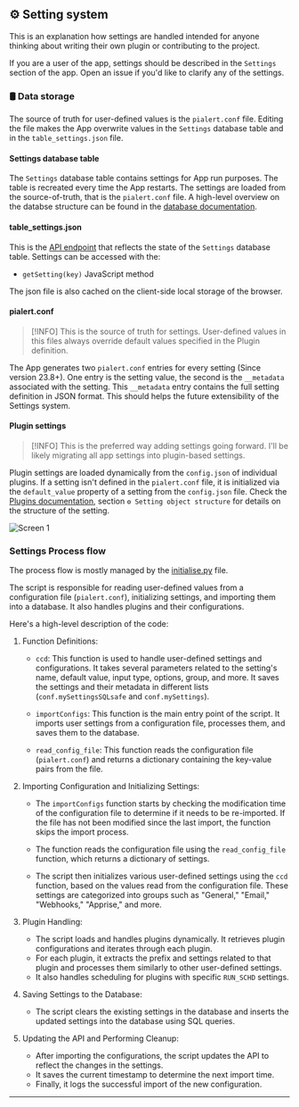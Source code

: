 ## ⚙ Setting system

This is an explanation how settings are handled intended for anyone thinking about writing their own plugin or contributing to the project. 

If you are a user of the app, settings should be described in the `Settings` section of the app. Open an issue if you'd like to clarify any of the settings. 

### 🛢 Data storage

The source of truth for user-defined values is the `pialert.conf` file. Editing the file makes the App overwrite values in the `Settings` database table and in the `table_settings.json` file. 

#### Settings database table

The `Settings` database table contains settings for App run purposes. The table is recreated every time the App restarts. The settings are loaded from the source-of-truth, that is the `pialert.conf` file. A high-level overview on the databse structure can be found in the [database documentation](/docs/DATABASE.md). 

#### table_settings.json

This is the [API endpoint](/docs/API.md) that reflects the state of the `Settings` database table. Settings can be accessed with the:

* `getSetting(key)` JavaScript method

The json file is also cached on the client-side local storage of the browser.

#### pialert.conf

> [!INFO] 
> This is the source of truth for settings. User-defined values in this files always override default values specified in the Plugin definition.

The App generates two `pialert.conf` entries for every setting (Since version 23.8+). One entry is the setting value, the second is the `__metadata` associated with the setting. This `__metadata` entry contains the full setting definition in JSON format. This should helps the future extensibility of the Settings system.

#### Plugin settings

> [!INFO] 
> This is the preferred way adding settings going forward. I'll be likely migrating all app settings into plugin-based settings.

Plugin settings are loaded dynamically from the `config.json` of individual plugins. If a setting isn't defined in the `pialert.conf` file, it is initialized via the `default_value` property of a setting from the `config.json` file. Check the [Plugins documentation](/front/plugins/README.md), section `⚙ Setting object structure` for details on the structure of the setting.

![Screen 1][screen1]

### Settings Process flow

The process flow is mostly managed by the [initialise.py](/pialert/initialise.py) file. 

The script is responsible for reading user-defined values from a configuration file (`pialert.conf`), initializing settings, and importing them into a database. It also handles plugins and their configurations.

Here's a high-level description of the code:

1. Function Definitions:
   - `ccd`: This function is used to handle user-defined settings and configurations. It takes several parameters related to the setting's name, default value, input type, options, group, and more. It saves the settings and their metadata in different lists (`conf.mySettingsSQLsafe` and `conf.mySettings`).

   - `importConfigs`: This function is the main entry point of the script. It imports user settings from a configuration file, processes them, and saves them to the database.

   - `read_config_file`: This function reads the configuration file (`pialert.conf`) and returns a dictionary containing the key-value pairs from the file.

2. Importing Configuration and Initializing Settings:
   - The `importConfigs` function starts by checking the modification time of the configuration file to determine if it needs to be re-imported. If the file has not been modified since the last import, the function skips the import process.

   - The function reads the configuration file using the `read_config_file` function, which returns a dictionary of settings.

   - The script then initializes various user-defined settings using the `ccd` function, based on the values read from the configuration file. These settings are categorized into groups such as "General," "Email," "Webhooks," "Apprise," and more.

3. Plugin Handling:
   - The script loads and handles plugins dynamically. It retrieves plugin configurations and iterates through each plugin.
   - For each plugin, it extracts the prefix and settings related to that plugin and processes them similarly to other user-defined settings.
   - It also handles scheduling for plugins with specific `RUN_SCHD` settings.

4. Saving Settings to the Database:
   - The script clears the existing settings in the database and inserts the updated settings into the database using SQL queries.

5. Updating the API and Performing Cleanup:
   - After importing the configurations, the script updates the API to reflect the changes in the settings.
   - It saves the current timestamp to determine the next import time.
   - Finally, it logs the successful import of the new configuration.


_____________________

[screen1]: https://raw.githubusercontent.com/jokob-sk/Pi.Alert/main/docs/img/plugins_json_settings.png      "Screen 1"
